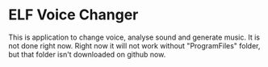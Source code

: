 # ELF Voice Changer
This is application to change voice, analyse sound and generate music.
It is not done right now.
Right now it will not work without "ProgramFiles" folder, but that folder isn't downloaded on github now.

